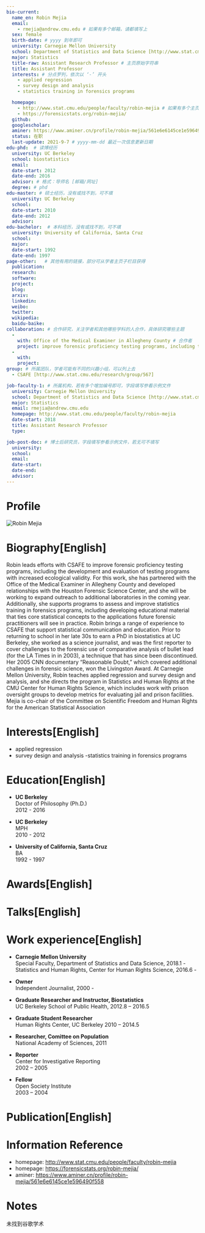 ```yaml
---
bio-current:
  name_en: Robin Mejia
  email: 
    - rmejia@andrew.cmu.edu # 如果有多个邮箱，请都填写上
  sex: female
  birth-date: # yyyy 到年即可
  university: Carnegie Mellon University 
  school: Department of Statistics and Data Science [http://www.stat.cmu.edu/]
  major: Statistics
  title-raw: Assistant Research Professor # 主页原始字符串
  title: Assistant Professor
  interests: # 分点罗列，依次以 ‘-’ 开头
    - applied regression 
    - survey design and analysis
    - statistics training in forensics programs

  homepage: 
    - http://www.stat.cmu.edu/people/faculty/robin-mejia # 如果有多个主页，请都填写上
    - https://forensicstats.org/robin-mejia/
  github: 
  googlescholar:  
  aminer: https://www.aminer.cn/profile/robin-mejia/561e6e6145ce1e596490f558
  status: 在职
  last-update: 2021-9-7 # yyyy-mm-dd 最近一次信息更新日期
edu-phd:  # 读博经历
  university: UC Berkeley
  school: biostatistics
  email: 
  date-start: 2012
  date-end: 2016
  advisor: # 格式：导师名 [邮箱/网址]
  degree: # phd
edu-master: # 硕士经历，没有或找不到，可不填
  university: UC Berkeley
  school: 
  date-start: 2010
  date-end: 2012
  advisor:
edu-bachelor:  # 本科经历，没有或找不到，可不填
  university: University of California, Santa Cruz
  school: 
  major: 
  date-start: 1992
  date-end: 1997
page-other:   # 其他有用的链接，部分可从学者主页子栏目获得
  publication: 
  research: 
  software: 
  project: 
  blog: 
  arxiv: 
  linkedin: 
  weibo:
  twitter:
  wikipedia:
  baidu-baike:
collaboration: # 合作研究，关注学者和其他哪些学科的人合作，具体研究哪些主题
  - 
    with: Office of the Medical Examiner in Allegheny County # 合作者
    project: improve forensic proficiency testing programs, including the development and evaluation of testing programs with increased ecological validity # 研究主题
  - 
    with: 
    project: 
group: # 所属团队，学者可能有不同的兴趣小组，可以列上去
  - CSAFE [http://www.stat.cmu.edu/research/group/567]

job-faculty-1: # 所属机构，若有多个增加编号即可，字段填写参看示例文件
  university: Carnegie Mellon University 
  school: Department of Statistics and Data Science [http://www.stat.cmu.edu/]
  major: Statistics
  email: rmejia@andrew.cmu.edu
  homepage: http://www.stat.cmu.edu/people/faculty/robin-mejia 
  date-start: 2018
  title: Assistant Research Professor
  type: 

job-post-doc: # 博士后研究员，字段填写参看示例文件，若无可不填写
  university: 
  school: 
  email: 
  date-start: 
  date-end: 
  advisor: 
---
```


# Profile

![Robin Mejia](http://www.stat.cmu.edu/sites/default/files/faculty_pictures/mejia.png)

# Biography[English]
Robin leads efforts with CSAFE to improve forensic proficiency testing programs, including the development and evaluation of testing programs with increased ecological validity. For this work, she has partnered with the Office of the Medical Examiner in Allegheny County and developed relationships with the Houston Forensic Science Center, and she will be working to expand outreach to additional laboratories in the coming year. Additionally, she supports programs to assess and improve statistics training in forensics programs, including developing educational material that ties core statistical concepts to the applications future forensic practitioners will see in practice. Robin brings a range of experience to CSAFE that support statistical communication and education. Prior to returning to school in her late 30s to earn a PhD in biostatistics at UC Berkeley, she worked as a science journalist, and was the first reporter to cover challenges to the forensic use of comparative analysis of bullet lead (for the LA Times in in 2003), a technique that has since been discontinued. Her 2005 CNN documentary “Reasonable Doubt,” which covered additional challenges in forensic science, won the Livingston Award. At Carnegie Mellon University, Robin teaches applied regression and survey design and analysis, and she directs the program in Statistics and Human Rights at the CMU Center for Human Rights Science, which includes work with prison oversight groups to develop metrics for evaluating jail and prison facilities. Mejia is co-chair of the Committee on Scientific Freedom and Human Rights for the American Statistical Association

# Interests[English]
  - applied regression 
  - survey design and analysis
  -statistics training in forensics programs

# Education[English]
  - **UC Berkeley**  
Doctor of Philosophy (Ph.D.)  
2012 - 2016

  - **UC Berkeley**  
MPH  
2010 - 2012 

  - **University of California, Santa Cruz**  
BA  
1992 - 1997

# Awards[English]

# Talks[English]


# Work experience[English]
  - **Carnegie Mellon University**  
Special Faculty, Department of Statistics and Data Science,
2018.1 -   
Statistics and Human Rights, Center for Human Rights Science,
2016.6 - 

  - **Owner**    
Independent Journalist,
2000 - 

  - **Graduate Researcher and Instructor, Biostatistics**  
UC Berkeley School of Public Health,
2012.8 – 2016.5

  - **Graduate Student Researcher**  
Human Rights Center, UC Berkeley
2010 – 2014.5

  - **Researcher, Comittee on Population**  
National Academy of Sciences,
2011

  - **Reporter**  
Center for Investigative Reporting  
2002 – 2005

  - **Fellow**  
Open Society Institute  
2003 – 2004

# Publication[English]


# Information Reference
  - homepage: http://www.stat.cmu.edu/people/faculty/robin-mejia 
  - homepage: https://forensicstats.org/robin-mejia/ 
  - aminer: https://www.aminer.cn/profile/robin-mejia/561e6e6145ce1e596490f558

# Notes
未找到谷歌学术
